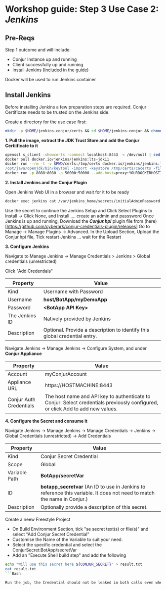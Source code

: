 # Workshop guide: **Step 3** Use Case 2: ***Jenkins***



## Pre-Reqs

  Step 1 outcome and will include:
- Conjur Instance up and running
- Client successfully up and running
- Install Jenkins (Included in the guide)


Docker will be used to run Jenkins container


## Install Jenkins

Before installing Jenkins a few preparation steps are required. Conjur Certificate needs to be trusted on the Jenkins side.

Create a directory for the use case first:
```Bash
mkdir -p $HOME/jenkins-conjur/certs && cd $HOME/jenkins-conjur && chmod 777 certs
```

**1. Pull the image, extract the JDK Trust Store and add the Conjur Certiificate to it**
```Bash
openssl s_client -showcerts -connect localhost:8443  < /dev/null | sed -ne '/-BEGIN CERTIFICATE-/,/-END CERTIFICATE-/p' > certs/conjur.pem
docker pull docker.io/jenkins/jenkins:lts-jdk11
docker run --rm -t -v $PWD/certs:/tmp/certs docker.io/jenkins/jenkins:latest bash -c "/bin/cp /opt/java/openjdk/lib/security/cacerts /tmp/certs/; \
/opt/java/openjdk/bin/keytool -import -keystore /tmp/certs/cacerts -file /tmp/certs/conjur.pem -alias conjur -trustcacerts -noprompt -storepass changeit > /dev/null 2>&1"
docker run -p 8088:8080 -p 50000:50000 --add-host=proxy:YOURDOCKERHOSTIP -d -v $PWD/certs/cacerts:/opt/java/openjdk/lib/security/cacerts --name jenkins docker.io/jenkins/jenkins:lts-jdk11
```

**2. Install Jenkins and the Conjur Plugin**

Open Jenkins Web UI in a browser and wait for it to be ready
```Bash
docker exec jenkins cat /var/jenkins_home/secrets/initialAdminPassword
```

Use the secret to continue the Jenkins Setup and Click Select Plugins to Install -> Click None, and Install .... create an admin and passsword
Once Jenkins is up and running,
Download the ***Conjur.hpi*** plugin file from (here)[https://github.com/cyberark/conjur-credentials-plugin/releases]
 Go to Manage -> Manage Plugins -> Advanced. In the Upload Section, Upload the Conjur.hpi file, Tick restart Jenkins ... wait for the Restart

**3. Configure Jenkins**

Navigate to Manage Jenkins -> Manage Credentials > Jenkins > Global credentials (unrestricted)

Click "Add Credentials"


| Property      | Value     
|---------------|-----------
| Kind          | Username with Password
| Username      | **host/BotApp/myDemoApp**  
| Password      | **\<BotApp API Key>**
| The Jenkins ID| Natively provided by Jenkins
| Description 	| Optional. Provide a description to identify this global credential entry.

Navigate Jenkins -> Manage Jenkins -> Configure System, and under **Conjur Appliance**

| Property      | Value     
|---------------|-----------
| Account       | myConjurAccount
| Appliance URL	| https://HOSTMACHINE:8443
| Conjur Auth Credentials |	The host name and API key to authenticate to Conjur. Select credentials previously configured, or click Add to add new values.

**4. Configure the Secret and consume it**

Navigate Jenkins -> Manage Jenkins -> Manage Credentials -> Jenkins -> Global Credentials (unrestricted) -> Add Credentials

| Property      | Value     
|---------------|-----------
| Kind 			| Conjur Secret Credential
| Scope		    | Global
| Variable Path	| **BotApp/secretVar**
| ID			| **botapp_secretvar** (An ID to use in Jenkins to reference this variable. It does not need to match the name in Conjur.)
|Description    |Optionally provide a description of this secret.

Create a neew Freestyle Project
  - On Build Environment Section, tick "se secret text(s) or file(s)" and select "Add Conjur Secret Credential"
  - Customise the Name of the Variable to suit your need.
  - Select the specific credential and select the ConjurSecret:BotApp/secretVar
  - Add an "Execute Shell build step" and add the following
```Bash
echo "Will use this secret here ${CONJUR_SECRET}" > result.txt
cat result.txt
```Bash

Run the job, the Credential should not be leaked in both calls even when enabling the Debug mode

